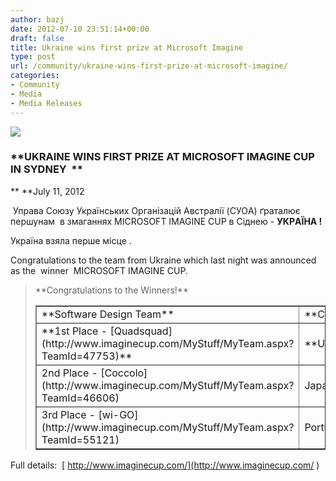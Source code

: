 ```yaml
---
author: bazj
date: 2012-07-10 23:51:14+00:00
draft: false
title: Ukraine wins first prize at Microsoft Imagine
type: post
url: /community/ukraine-wins-first-prize-at-microsoft-imagine/
categories:
- Community
- Media
- Media Releases
---
```


[![](http://www.ozeukes.com/wp-content/uploads/2012/07/zCYOA-Web-letterhead-color-600-pxls2.jpg)
](http://www.ozeukes.com/wp-content/uploads/2012/07/zCYOA-Web-letterhead-color-600-pxls2.jpg)





### **UKRAINE WINS FIRST PRIZE AT MICROSOFT IMAGINE CUP IN SYDNEY  **




** **July 11, 2012


 Управа Cоюзу Українських Організацій Aвстралії (CУОA) ґраталює першунам  в змаганнях MICROSOFT IMAGINE CUP в Cіднею - **УКРAЇНA !**



Україна взяла перше місце .

Congratulations to the team from Ukraine which last night was announced as the  winner  MICROSOFT IMAGINE CUP.




<blockquote>**Congratulations to the Winners!**
<table cellpadding="0" cellspacing="0" border="1" >
<tbody >
<tr >

> <td width="40" >**Software Design Team**
> </td>

> <td width="40" >**Country/Region**
> </td>
</tr>
<tr >

> <td width="40" >**1st Place - [Quadsquad](http://www.imaginecup.com/MyStuff/MyTeam.aspx?TeamId=47753)**
> </td>

> <td width="40" >**Ukraine**
> </td>
</tr>
<tr >

> <td width="40" >2nd Place - [Coccolo](http://www.imaginecup.com/MyStuff/MyTeam.aspx?TeamId=46606)
> </td>

> <td width="40" >Japan
> </td>
</tr>
<tr >

> <td width="40" >3rd Place - [wi-GO](http://www.imaginecup.com/MyStuff/MyTeam.aspx?TeamId=55121)
> </td>

> <td width="40" >Portugal
> </td>
</tr>
</tbody>
</table>
</blockquote>




Full details:  [ http://www.imaginecup.com/](http://www.imaginecup.com/  )
